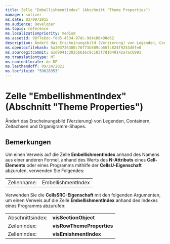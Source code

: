 ```yaml
---
title: Zelle "EmbellishmentIndex" (Abschnitt "Theme Properties")
manager: soliver
ms.date: 03/09/2015
ms.audience: Developer
ms.topic: reference
ms.localizationpriority: medium
ms.assetid: 98f7ebdc-fdd5-4534-97dc-9d4c00490d62
description: Ändert das Erscheinungsbild (Verzierung) von Legenden, Containern, Zeitachsen und Organigramm-Shapes.
ms.openlocfilehash: 5a303736300c70f73b509cb65fc824f9253d0fe0
ms.sourcegitcommit: a1d9041c20256616c9c183f7d1049142a7ac6991
ms.translationtype: MT
ms.contentlocale: de-DE
ms.lasthandoff: 09/24/2021
ms.locfileid: "59628353"
---
```

# <a name="embellishmentindex-cell-theme-properties-section"></a>Zelle "EmbellishmentIndex" (Abschnitt "Theme Properties")

Ändert das Erscheinungsbild (Verzierung) von Legenden, Containern, Zeitachsen und Organigramm-Shapes.
  
## <a name="remarks"></a>Bemerkungen

Um einen Verweis auf die Zelle **EmbellishmentIndex** anhand des Namens aus einer anderen Formel, anhand des Werts des **N-Attributs** eines **Cell-Elements** oder eines Programms mithilfe der **CellsU-Eigenschaft** abzurufen, verwenden Sie Folgendes: 
  
|||
|:-----|:-----|
| Zellenname:  <br/> | EmbellishmentIndex  <br/> |
   
Verwenden Sie die **CellsSRC-Eigenschaft** mit den folgenden Argumenten, um einen Verweis auf die Zelle **EmbellishmentIndex** anhand des Indexes eines Programms abzurufen: 
  
|||
|:-----|:-----|
| Abschnittsindex:  <br/> |**visSectionObject** <br/> |
| Zeilenindex:  <br/> |**visRowThemeProperties** <br/> |
| Zellenindex:  <br/> |**visEmishmentIndex** <br/> |
   

